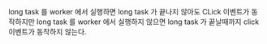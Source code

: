long task 를 worker 에서 실행하면 long task 가 끝나지 않아도 CLick 이벤트가 동작하지만
long task 를 worker 에서 실행하지 않으면 long task 가 끝날때까지 click 이벤트가 동작하지 않는다.
